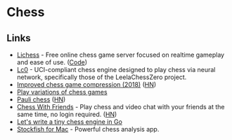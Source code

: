 # Chess

## Links

* [Lichess](https://lichess.org/) - Free online chess game server focused on realtime gameplay and ease of use. \([Code](https://github.com/ornicar/lila/)\)
* [Lc0](https://github.com/LeelaChessZero/lc0) - UCI-compliant chess engine designed to play chess via neural network, specifically those of the LeelaChessZero project.
* [Improved chess game compression \(2018\)](https://lichess.org/blog/Wqa7GiAAAOIpBLoY/developer-update-275-improved-game-compression) \([HN](https://news.ycombinator.com/item?id=22519777)\)
* [Play variations of chess games](https://pippinbarr.github.io/chesses/)
* [Pauli chess](https://blog.plover.com/games/double-chess.html) \([HN](https://news.ycombinator.com/item?id=22709850)\)
* [Chess With Friends](https://rootshirechess.glitch.me/) - Play chess and video chat with your friends at the same time, no login required. \([HN](https://news.ycombinator.com/item?id=22790728)\)
* [Let's write a tiny chess engine in Go](https://zserge.com/posts/carnatus/)
* [Stockfish for Mac](https://github.com/daylen/stockfish-mac) - Powerful chess analysis app.

